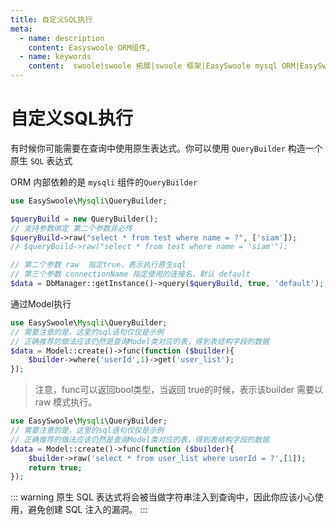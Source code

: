 ```yaml
---
title: 自定义SQL执行
meta:
  - name: description
    content: Easyswoole ORM组件,
  - name: keywords
    content:  swoole|swoole 拓展|swoole 框架|EasySwoole mysql ORM|EasySwoole ORM|Swoole mysqli协程客户端|swoole ORM|自定义SQL执行
---
```



# 自定义SQL执行

有时候你可能需要在查询中使用原生表达式。你可以使用 `QueryBuilder` 构造一个原生 `SQL` 表达式

ORM 内部依赖的是 `mysqli` 组件的`QueryBuilder`

```php
use EasySwoole\Mysqli\QueryBuilder;

$queryBuild = new QueryBuilder();
// 支持参数绑定 第二个参数非必传
$queryBuild->raw("select * from test where name = ?", ['siam']);
// $queryBuild->raw("select * from test where name = 'siam'");

// 第二个参数 raw  指定true，表示执行原生sql
// 第三个参数 connectionName 指定使用的连接名，默认 default
$data = DbManager::getInstance()->query($queryBuild, true, 'default');

```

通过Model执行
```php
use EasySwoole\Mysqli\QueryBuilder;
// 需要注意的是，这里的sql语句仅仅是示例
// 正确推荐的做法应该仍然是查询Model类对应的表，得到表结构字段的数据
$data = Model::create()->func(function ($builder){
    $builder->where('userId',1)->get('user_list');
});
```

> 注意，func可以返回bool类型，当返回 true的时候，表示该builder 需要以raw 模式执行。

```php
use EasySwoole\Mysqli\QueryBuilder;
// 需要注意的是，这里的sql语句仅仅是示例
// 正确推荐的做法应该仍然是查询Model类对应的表，得到表结构字段的数据
$data = Model::create()->func(function ($builder){
    $builder->raw('select * from user_list where userId = ?',[1]);
    return true;
});
```

::: warning
原生 SQL 表达式将会被当做字符串注入到查询中，因此你应该小心使用，避免创建 SQL 注入的漏洞。
:::
